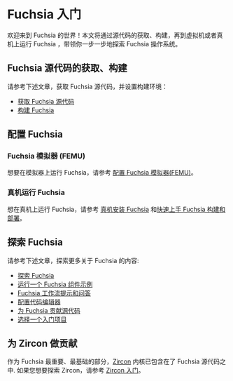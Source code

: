 <!-- 
# Fuchsia getting started

Welcome to Fuchsia! This guide walks you through the steps to get Fuchsia source code,
build Fuchsia, and run Fuchsia on an emulator or hardware device. 

-->

# Fuchsia 入门

欢迎来到 Fuchsia 的世界！本文将通过源代码的获取、构建，再到虚拟机或者真机上运行 Fuchsia ，带领你一步一步地探索 Fuchsia 操作系统。

<!-- 
## Get Fuchsia source and build Fuchsia

To download the Fuchsia source code and set up your build environment, follow
these instructions:

 * [Get Fuchsia source code](/docs/get-started/get_fuchsia_source.md)
 * [Build Fuchsia](/docs/get-started/build_fuchsia.md) 

-->

## Fuchsia 源代码的获取、构建

请参考下述文章，获取 Fuchsia 源代码，并设置构建环境：

 * [获取 Fuchsia 源代码](/docs/get-started/get_fuchsia_source.md)
 * [构建 Fuchsia](/docs/get-started/build_fuchsia.md)

<!-- 
## Set up Fuchsia 

### Fuchsia emulator (FEMU)

To set up and run the Fuchsia emulator (FEMU), see
[Set up the Fuchsia emulator (FEMU)](/docs/get-started/set_up_femu.md). 
-->

## 配置 Fuchsia 

### Fuchsia 模拟器 (FEMU)

想要在模拟器上运行 Fuchsia，请参考 [配置 Fuchsia 模拟器(FEMU)](/docs/get-started/set_up_femu.md)。

<!-- 
### Fuchsia on a device

To set up a hardware device, follow the steps in
[Installing Fuchsia on a device](/docs/development/hardware/paving.md)
and [Build and pave quickstart](/docs/development/build/build_and_pave_quickstart.md). 
-->

### 真机运行 Fuchsia 

想在真机上运行 Fuchsia，请参考 [真机安装 Fuchsia](/docs/development/hardware/paving.md) 和[快速上手 Fuchsia 构建和部署](/docs/development/build/build_and_pave_quickstart.md)。

<!-- 
## Explore Fuchsia

You can explore Fuchsia further in the following guides:

 *   [Explore Fuchsia basics](/docs/get-started/explore_fuchsia.md)
 *   [Run an example Fuchsia component](/docs/development/run/run-examples.md)
 *   [Fuchsia workflow tips and questions](/docs/development/source_code/workflow_tips_and_faq.md)
 *   [Configure editors](/docs/development/editors/)
 *   [Contribute to Fuchsia source code](/docs/development/source_code/contribute_changes.md)
 *   [Find a starter project](/docs/contribute/open_projects/) 
 -->

## 探索 Fuchsia

请参考下述文章，探索更多关于 Fuchsia 的内容:

 *   [探索 Fuchsia](/docs/get-started/explore_fuchsia.md)
 *   [运行一个 Fuchsia 组件示例](/docs/development/run/run-examples.md)
 *   [Fuchsia 工作流提示和问答](/docs/development/source_code/workflow_tips_and_faq.md)
 *   [配置代码编辑器](/docs/development/editors/)
 *   [为 Fuchsia 贡献源代码](/docs/development/source_code/contribute_changes.md)
 *   [选择一个入门项目](/docs/contribute/open_projects/)

<!-- 
## Contribute to Zircon

Fuchsia source code includes [Zircon](/docs/concepts/kernel/README.md), the core platform
that underpins Fuchsia. To work on Zircon, see
[Getting started with Zircon](/docs/development/kernel/getting_started.md). 
-->

## 为 Zircon 做贡献

作为 Fuchsia 最重要、最基础的部分，[Zircon](/docs/concepts/kernel/README.md) 内核已包含在了 Fuchsia 源代码之中. 如果您想要探索 Zircon，请参考
[Zircon 入门](/docs/development/kernel/getting_started.md)。